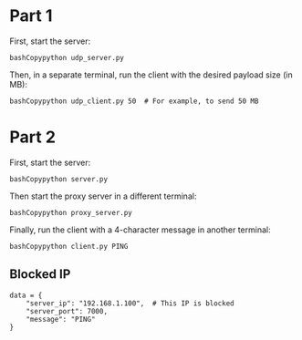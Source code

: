 
# Part 1

First, start the server:

```bashCopypython udp_server.py```

Then, in a separate terminal, run the client with the desired payload size (in MB):

```bashCopypython udp_client.py 50  # For example, to send 50 MB```

# Part 2

First, start the server:

```bashCopypython server.py```

Then start the proxy server in a different terminal:

```bashCopypython proxy_server.py```

Finally, run the client with a 4-character message in another terminal:

``` bashCopypython client.py PING ```

## Blocked IP
```
data = {
    "server_ip": "192.168.1.100",  # This IP is blocked
    "server_port": 7000,
    "message": "PING"
}
```
